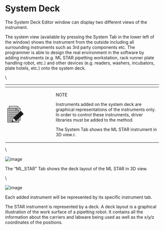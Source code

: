 # System Deck

The System Deck Editor window can display two different views of the instrument.

The system view (available by pressing the System Tab in the lower left of the window) shows the instrument from the outside including all surrounding instruments such as 3rd party components etc. The programmer is able to design the real environment in the software by adding instruments (e.g. ML STAR pipetting workstation, rack runner plate handling robot, etc.) and other devices (e.g. readers, washers, incubators, plate hotels, etc.) onto the system deck.

\


<table data-header-hidden><thead><tr><th width="145"></th><th></th></tr></thead><tbody><tr><td><img src="../../.gitbook/assets/image (1) (1) (1) (1).png" alt="" data-size="original"></td><td><p>NOTE</p><p>Instruments added on the system deck are graphical representations of the instruments only. In order to control these instruments, driver libraries must be added to the method.</p><p>The System Tab shows the ML STAR instrument in 3D view.r.</p></td></tr></tbody></table>

\


![image](../../.gitbook/assets/Image\_334.png)

The “ML\_STAR” Tab shows the deck layout of the ML STAR in 3D view.

\


![image](../../.gitbook/assets/Image\_335.png)

Each added instrument will be represented by its specific instrument tab.

The STAR instrument is represented by a deck. A deck layout is a graphical illustration of the work surface of a pipetting robot. It contains all the information about the carriers and labware being used as well as the x/y/z coordinates of the positions.
